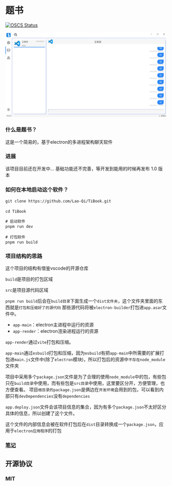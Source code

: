 # 题书

[![OSCS Status](https://www.oscs1024.com/platform/badge/Lao-Qi/TonYouLu.svg?size=small)](https://www.oscs1024.com/project/Lao-Qi/TonYouLu?ref=badge_small)

<img src="./public/Snipaste_2022-08-27_17-29-37.png"/>

### 什么是题书？

这是一个简易的，基于electron的多进程架构聊天软件
</br>

### 进展

该项目目前还在开发中... 基础功能还不完善，等开发到能用的时候再发布 1.0 版本

### 如何在本地启动这个软件？

```git
git clone https://github.com/Lao-Qi/TiBook.git

cd TiBook
```

```git
# 启动软件
pnpm run dev

# 打包软件
pnpm run build
```
### 项目结构的思路

这个项目的结构有借鉴vscode的开源仓库

``build``是项目的打包区域

``src``是项目源代码区域

``pnpm run build``后会在``build目录``下面生成一个``dist文件夹``，这个文件夹里面的东西就是``打包和压缩好了的源代码``
那些源代码将被``electron-builder``打包进``app.asar``文件中。

- ``app-main``：electron主进程中运行的资源
- ``app-render``：electron渲染进程运行的资源

``app-render``通过``vite``打包和压缩。

``app-main``通过``esbuild``打包和压缩，因为``esbuild``有把``app-main``中所需要的扩展打包进``main.js``文件中(除了``electron``模块)，所以打包后的资源中``不存在node_module``文件夹

项目中采用多个``package.json``文件是为了合理的使用``node_module``中的包，有些包只在``build目录``中使用，而有些包是``src目录``中使用，这里要区分开，方便管理，也方便查看。
项目``根目录的package.json``是俩边在``开发环境``会用到的包，可以看到内部只有``devDependencies``没有``dependencies``

``app.deploy.json``文件会该项目信息的集合，因为有多个``package.json``不太好区分具体的信息，所以创建了这个文件。

这个文件的内部信息会被在软件打包后在``dist``目录转换成一个``package.json``，应用于``electron应用程序``的打包

### [笔记](https://github.com/Lao-Qi/TiBook/blob/master/TAKE_DOWN.md)

## 开源协议

### MIT

